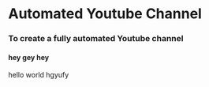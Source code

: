 # Automated Youtube Channel
### To create a fully automated Youtube channel
#### hey gey hey
hello world
hgyufy